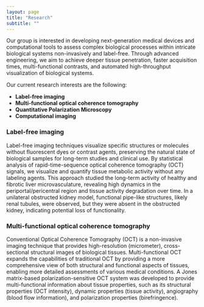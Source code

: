 ```yaml
---
layout: page
title: "Research"
subtitle: ""
---
```


Our group is interested in developing next-generation medical devices and computational tools to assess complex biological processes within intricate biological systems non-invasively and label-free. Through advanced engineering, we aim to achieve deeper tissue penetration, faster acquisition times, multi-functional contrasts, and automated high-throughput visualization of biological systems.

Our current research interests are the following: 
- **Label-free imaging**
- **Multi-functional optical coherence tomography**
- **Quantitative Polarization Microscopy**
- **Computational imaging** 

### Label-free imaging
Label-free imaging techniques visualize specific structures or molecules without fluorescent dyes or contrast agents, preserving the natural state of biological samples for long-term studies and clinical use. By statistical analysis of rapid-time-sequence optical coherence tomography (OCT) signals, we visualize and quantify tissue metabolic activity without any labeling agents. This approach studied the long-term activity of healthy and fibrotic liver microvasculature, revealing high dynamics in the periportal/pericentral region and tissue activity degradation over time. In a unilateral obstructed kidney model, functional pipe-like structures, likely renal tubules, were observed, but they were absent in the obstructed kidney, indicating potential loss of functionality.

### Multi-functional optical coherence tomography
Conventional Optical Coherence Tomography (OCT) is a non-invasive imaging technique that provides high-resolution (micrometer), cross-sectional structural images of biological tissues. Multi-functional OCT expands the capabilities of traditional OCT by providing a more comprehensive view of both structural and functional aspects of tissues, enabling more detailed assessments of various medical conditions. A Jones matrix-based polarization-sensitive OCT system was developed to provide multi-functional information about tissue properties, such as its structural properties (OCT intensity), dynamic properties (tissue activity), angiography (blood flow information), and polarization properties (birefringence).
